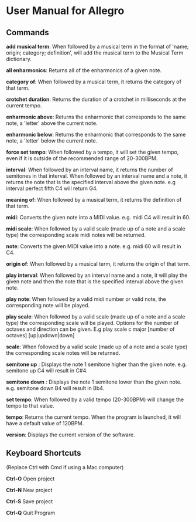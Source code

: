 # User Manual for Allegro

## Commands


**add musical term**: When followed by a musical term in the format of 
'name; origin; category; definition', will add the musical term to the Musical Term dictionary.

**all enharmonics**: Returns all of the enharmonics of a given note.

**category of**: When followed by a musical term, it returns the category of that term.

**crotchet duration**: Returns the duration of a crotchet in milliseconds at the current tempo.

**enharmonic above**: Returns the enharmonic that corresponds to the same note, a 'letter' above the current note.

**enharmonic below**: Returns the enharmonic that corresponds to the same note, a 'letter' below the current note.

**force set tempo**: When followed by a tempo, it will set the given tempo, even if it is outside of the recommended range of 20-300BPM.

**interval**: When followed by an interval name, it returns the number of semitones in that interval.
              When followed by an interval name and a note, it returns the note that is the specified interval above the given note. 
              e.g interval perfect fifth C4 will return G4.

**meaning of**: When followed by a musical term, it returns the definition of that term. 

**midi**: Converts the given note into a MIDI value. e.g. midi C4 will result in 60.

**midi scale**: When followed by a valid scale (made up of a note and a scale type) the corresponding scale midi notes will be returned.

**note**: Converts the given MIDI value into a note. e.g. midi 60 will result in C4.

**origin of**: When followed by a musical term, it returns the origin of that term.

**play interval**: When followed by an interval name and a note, it will play the given note 
                   and then the note that is the specified interval above the given note.

**play note**: When followed by a valid midi number or valid note, the corresponding note will be played.

**play scale**: When followed by a valid scale (made up of a note and a 
                scale type) the corresponding scale will be played. Options 
                for the number of octaves and direction can be given. 
                E.g play scale c major \[number of octaves\] \[up|updown|down\]

**scale**: When followed by a valid scale (made up of a note and a scale type) the corresponding scale notes will be returned.

**semitone up** : Displays the note 1 semitone higher than the given note.
e.g. semitone up C4 will result in C#4.

**semitone down** : Displays the note 1 semitone lower than the given note.
e.g. semitone down B4 will result in Bb4.

**set tempo**: When followed by a valid tempo (20-300BPM) will change the tempo to that value. 

**tempo**: Returns the current tempo. When the program is launched, it will have a default value of 120BPM.

**version**: Displays the current version of the software.

## Keyboard Shortcuts

(Replace Ctrl with Cmd if using a Mac computer)

**Ctrl-O** Open project

**Ctrl-N** New project

**Ctrl-S** Save project

**Ctrl-Q** Quit Program

